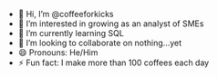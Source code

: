 - 👋 Hi, I’m @coffeeforkicks
- 👀 I’m interested in growing as an analyst of SMEs
- 🌱 I’m currently learning SQL
- 💞️ I’m looking to collaborate on nothing...yet
- 😄 Pronouns: He/Him
- ⚡ Fun fact: I make more than 100 coffees each day

<!---
coffeeforkicks/coffeeforkicks is a ✨ special ✨ repository because its `README.md` (this file) appears on your GitHub profile.
You can click the Preview link to take a look at your changes.
--->
